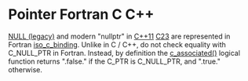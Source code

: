 # Pointer Fortran C C++

[NULL (legacy)](https://en.cppreference.com/w/c/types/NULL)
and modern "nullptr" in
[C++11](https://en.cppreference.com/w/cpp/language/nullptr)
[C23](https://en.cppreference.com/w/c/language/nullptr)
are represented in Fortran
[iso_c_binding](https://fortranwiki.org/fortran/show/iso_c_binding).
Unlike in C / C++, do not check equality with C_NULL_PTR in Fortran.
Instead, by definition the
[c_associated()](https://fortranwiki.org/fortran/show/c_associated)
logical function returns ".false." if the C_PTR is C_NULL_PTR, and ".true." otherwise.
